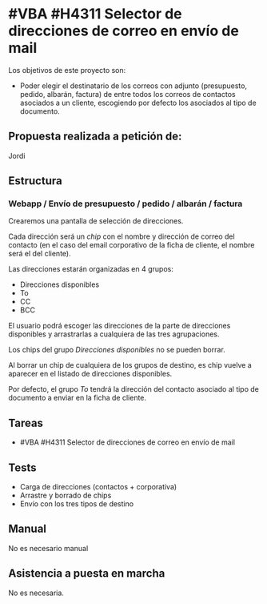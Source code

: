 # #VBA #H4311 Selector de direcciones de correo en envío de mail

Los objetivos de este proyecto son:
+ Poder elegir el destinatario de los correos con adjunto (presupuesto, pedido, albarán, factura) de entre todos los correos de contactos asociados a un cliente, escogiendo por defecto los asociados al tipo de documento.

## Propuesta realizada a petición de:
Jordi

## Estructura

### Webapp / Envío de presupuesto / pedido / albarán / factura
Crearemos una pantalla de selección de direcciones.

Cada dirección será un _chip_ con el nombre y dirección de correo del contacto (en el caso del email corporativo de la ficha de cliente, el nombre será el del cliente).

Las direcciones estarán organizadas en 4 grupos:

+ Direcciones disponibles
+ To
+ CC
+ BCC

El usuario podrá escoger las direcciones de la parte de direcciones disponibles y arrastrarlas a cualquiera de las tres agrupaciones.

Los chips del grupo _Direcciones disponibles_ no se pueden borrar.

Al borrar un chip de cualquiera de los grupos de destino, es chip vuelve a aparecer en el listado de direcciones disponibles.

Por defecto, el grupo _To_ tendrá la dirección del contacto asociado al tipo de documento a enviar en la ficha de cliente.


## Tareas
* #VBA #H4311 Selector de direcciones de correo en envío de mail

## Tests
+ Carga de direcciones (contactos + corporativa)
+ Arrastre y borrado de chips
+ Envío con los tres tipos de destino

## Manual
No es necesario manual

## Asistencia a puesta en marcha
No es necesaria.
